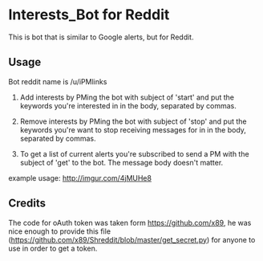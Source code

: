 # Interests_Bot for Reddit
This is bot that is similar to Google alerts, but for Reddit.

## Usage
Bot reddit name is /u/iPMlinks

1. Add interests by PMing the bot with subject of 'start' and put the keywords you're interested in in the body, separated by commas.

2. Remove interests by PMing the bot with subject of 'stop' and put the keywords you're want to stop receiving messages for in in the body, separated by commas.

3. To get a list of current alerts you're subscribed to send a PM with the subject of 'get' to the bot. The message body doesn't matter.

example usage: http://imgur.com/4jMUHe8

## Credits
The code for oAuth token was taken form https://github.com/x89, he was nice enough to provide this file (https://github.com/x89/Shreddit/blob/master/get_secret.py) for anyone to use in order to get a token.
